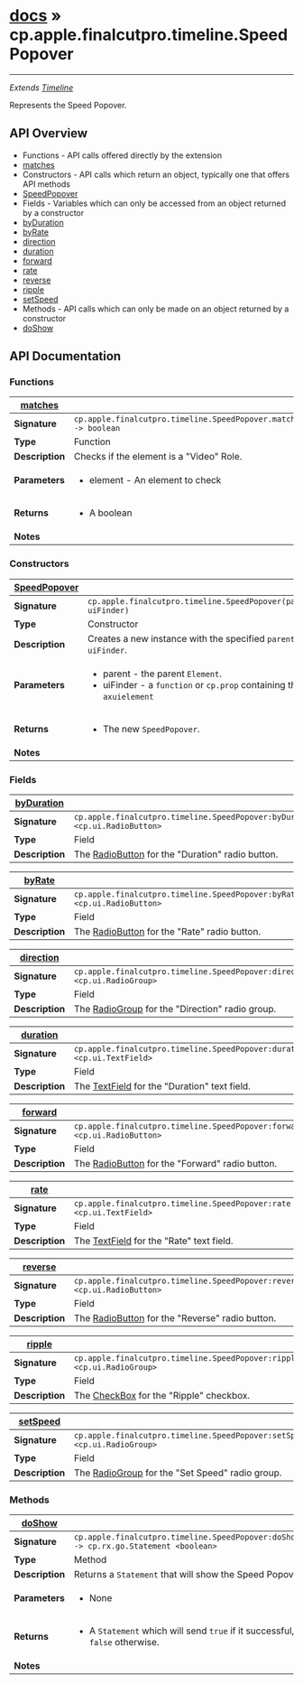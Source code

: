 # [docs](index.md) » cp.apple.finalcutpro.timeline.SpeedPopover
---

 *Extends [Timeline](cp.apple.finalcutpro.timeline.md)*

Represents the Speed Popover.

## API Overview
* Functions - API calls offered directly by the extension
 * [matches](#matches)
* Constructors - API calls which return an object, typically one that offers API methods
 * [SpeedPopover](#SpeedPopover)
* Fields - Variables which can only be accessed from an object returned by a constructor
 * [byDuration](#byDuration)
 * [byRate](#byRate)
 * [direction](#direction)
 * [duration](#duration)
 * [forward](#forward)
 * [rate](#rate)
 * [reverse](#reverse)
 * [ripple](#ripple)
 * [setSpeed](#setSpeed)
* Methods - API calls which can only be made on an object returned by a constructor
 * [doShow](#doShow)

## API Documentation

### Functions

| [matches](#matches)         |                                                                                     |
| --------------------------------------------|-------------------------------------------------------------------------------------|
| **Signature**                               | `cp.apple.finalcutpro.timeline.SpeedPopover.matches(element) -> boolean`                                                                    |
| **Type**                                    | Function                                                                     |
| **Description**                             | Checks if the element is a "Video" Role.                                                                     |
| **Parameters**                              | <ul><li>element - An element to check</li></ul> |
| **Returns**                                 | <ul><li>A boolean</li></ul>          |
| **Notes**                                   | <ul></ul>                |

### Constructors

| [SpeedPopover](#SpeedPopover)         |                                                                                     |
| --------------------------------------------|-------------------------------------------------------------------------------------|
| **Signature**                               | `cp.apple.finalcutpro.timeline.SpeedPopover(parent, uiFinder)`                                                                    |
| **Type**                                    | Constructor                                                                     |
| **Description**                             | Creates a new instance with the specified `parent` and `uiFinder`.                                                                     |
| **Parameters**                              | <ul><li>parent - the parent `Element`.</li><li>uiFinder - a `function` or `cp.prop` containing the `axuielement`</li></ul> |
| **Returns**                                 | <ul><li>The new `SpeedPopover`.</li></ul>          |
| **Notes**                                   | <ul></ul>                |

### Fields

| [byDuration](#byDuration)         |                                                                                     |
| --------------------------------------------|-------------------------------------------------------------------------------------|
| **Signature**                               | `cp.apple.finalcutpro.timeline.SpeedPopover:byDuration <cp.ui.RadioButton>`                                                                    |
| **Type**                                    | Field                                                                     |
| **Description**                             | The [RadioButton](cp.ui.RadioButton.md) for the "Duration" radio button.                                                                     |

| [byRate](#byRate)         |                                                                                     |
| --------------------------------------------|-------------------------------------------------------------------------------------|
| **Signature**                               | `cp.apple.finalcutpro.timeline.SpeedPopover:byRate <cp.ui.RadioButton>`                                                                    |
| **Type**                                    | Field                                                                     |
| **Description**                             | The [RadioButton](cp.ui.RadioButton.md) for the "Rate" radio button.                                                                     |

| [direction](#direction)         |                                                                                     |
| --------------------------------------------|-------------------------------------------------------------------------------------|
| **Signature**                               | `cp.apple.finalcutpro.timeline.SpeedPopover:direction <cp.ui.RadioGroup>`                                                                    |
| **Type**                                    | Field                                                                     |
| **Description**                             | The [RadioGroup](cp.ui.RadioGroup.md) for the "Direction" radio group.                                                                     |

| [duration](#duration)         |                                                                                     |
| --------------------------------------------|-------------------------------------------------------------------------------------|
| **Signature**                               | `cp.apple.finalcutpro.timeline.SpeedPopover:duration <cp.ui.TextField>`                                                                    |
| **Type**                                    | Field                                                                     |
| **Description**                             | The [TextField](cp.ui.TextField.md) for the "Duration" text field.                                                                     |

| [forward](#forward)         |                                                                                     |
| --------------------------------------------|-------------------------------------------------------------------------------------|
| **Signature**                               | `cp.apple.finalcutpro.timeline.SpeedPopover:forward <cp.ui.RadioButton>`                                                                    |
| **Type**                                    | Field                                                                     |
| **Description**                             | The [RadioButton](cp.ui.RadioButton.md) for the "Forward" radio button.                                                                     |

| [rate](#rate)         |                                                                                     |
| --------------------------------------------|-------------------------------------------------------------------------------------|
| **Signature**                               | `cp.apple.finalcutpro.timeline.SpeedPopover:rate <cp.ui.TextField>`                                                                    |
| **Type**                                    | Field                                                                     |
| **Description**                             | The [TextField](cp.ui.TextField.md) for the "Rate" text field.                                                                     |

| [reverse](#reverse)         |                                                                                     |
| --------------------------------------------|-------------------------------------------------------------------------------------|
| **Signature**                               | `cp.apple.finalcutpro.timeline.SpeedPopover:reverse <cp.ui.RadioButton>`                                                                    |
| **Type**                                    | Field                                                                     |
| **Description**                             | The [RadioButton](cp.ui.RadioButton.md) for the "Reverse" radio button.                                                                     |

| [ripple](#ripple)         |                                                                                     |
| --------------------------------------------|-------------------------------------------------------------------------------------|
| **Signature**                               | `cp.apple.finalcutpro.timeline.SpeedPopover:ripple <cp.ui.RadioGroup>`                                                                    |
| **Type**                                    | Field                                                                     |
| **Description**                             | The [CheckBox](cp.ui.CheckBox.md) for the "Ripple" checkbox.                                                                     |

| [setSpeed](#setSpeed)         |                                                                                     |
| --------------------------------------------|-------------------------------------------------------------------------------------|
| **Signature**                               | `cp.apple.finalcutpro.timeline.SpeedPopover:setSpeed <cp.ui.RadioGroup>`                                                                    |
| **Type**                                    | Field                                                                     |
| **Description**                             | The [RadioGroup](cp.ui.RadioGroup.md) for the "Set Speed" radio group.                                                                     |

### Methods

| [doShow](#doShow)         |                                                                                     |
| --------------------------------------------|-------------------------------------------------------------------------------------|
| **Signature**                               | `cp.apple.finalcutpro.timeline.SpeedPopover:doShow() -> cp.rx.go.Statement <boolean>`                                                                    |
| **Type**                                    | Method                                                                     |
| **Description**                             | Returns a `Statement` that will show the Speed Popover.                                                                     |
| **Parameters**                              | <ul><li>None</li></ul> |
| **Returns**                                 | <ul><li>A `Statement` which will send `true` if it successful, or `false` otherwise.</li></ul>          |
| **Notes**                                   | <ul></ul>                |


